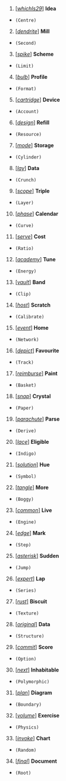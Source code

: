 1. <ins>[_whichIs29_]</ins> __Idea__
+ `(Centre)`
2. <ins>[_dendrite_]</ins> __Mill__
+ `(Second)`
3. <ins>[_spike_]</ins> __Scheme__
+ `(Limit)`
4. <ins>[_bulb_]</ins> __Profile__
+ `(Format)`
5. <ins>[_cartridge_]</ins> __Device__
+ `(Account)`
6. <ins>[_design_]</ins> __Refill__
+ `(Resource)`
7. <ins>[_mode_]</ins> __Storage__
+ `(Cylinder)`
8. <ins>[_lay_]</ins> __Data__
+ `(Crunch)`
9. <ins>[_scope_]</ins> __Triple__
+ `(Layer)`
10. <ins>[_phase_]</ins> __Calendar__
+ `(Curve)`
11. <ins>[_serve_]</ins> __Cost__
+ `(Ratio)`
12. <ins>[_academy_]</ins> __Tune__
+ `(Energy)`
13. <ins>[_vault_]</ins> __Band__
+ `(Clip)`
14. <ins>[_host_]</ins> __Scratch__
+ `(Calibrate)`
15. <ins>[_event_]</ins> __Home__
+ `(Network)`
16. <ins>[_depict_]</ins> __Favourite__
+ `(Track)`
17. <ins>[_reimburse_]</ins> __Paint__
+ `(Basket)`
18. <ins>[_snap_]</ins> __Crystal__
+ `(Paper)`
19. <ins>[_parachute_]</ins> __Parse__
+ `(Derive)`
20. <ins>[_lace_]</ins> __Eligible__
+ `(Indigo)`
21. <ins>[_solution_]</ins> __Hue__
+ `(Symbol)`
22. <ins>[_tangle_]</ins> __More__
+ `(Boggy)`
23. <ins>[_common_]</ins> __Live__
+ `(Engine)`
24. <ins>[_edge_]</ins> __Mark__
+ `(Step)`
25. <ins>[_asterisk_]</ins> __Sudden__
+ `(Jump)`
26. <ins>[_expert_]</ins> __Lap__
+ `(Series)`
27. <ins>[_rust_]</ins> __Biscuit__
+ `(Texture)`
28. <ins>[_original_]</ins> __Data__
+ `(Structure)`
29. <ins>[_commit_]</ins> __Score__
+ `(Option)`
30. <ins>[_next_]</ins> __Inhabitable__
+ `(Polymorphic)`
31. <ins>[_plan_]</ins> __Diagram__
+ `(Boundary)`
32. <ins>[_volume_]</ins> __Exercise__
+ `(Physics)`
33. <ins>[_invoke_]</ins> __Chart__
+ `(Random)`
34. <ins>[_final_]</ins> __Document__
+ `(Root)`